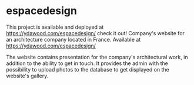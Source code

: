 # espacedesign
This project is available and deployed at https://ydawood.com/espacedesign/ check it out!
Company's website for an architecture company located in France. Available at https://ydawood.com/espacedesign/

The website contains presentation for the company's architectural work, in addition to the ability to get in touch. It provides the admin with the possibility to upload photos to the database to get displayed on the website's gallery.